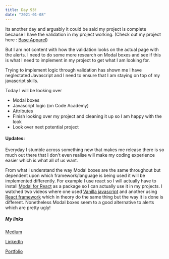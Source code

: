 ```yaml
---
title: Day 93!
date: "2021-01-08"
---
```


Its another day and arguably it could be said my project is complete because I have the validation in my project working. (Check out my project here : [Base Apparel](https://base-apparel.jokale.vercel.app/))

But I am not content with how the validation looks on the actual page with the alerts.
I need to do some more research on Modal boxes and see if this is what I need to implement in my project to get what I am looking for. 

Trying to implement logic through validation has shown me I have neglectated Javascript and I need to ensure that I am staying on top of my javascript skills.

Today I will be looking over

- Modal boxes
- Javascript logic (on Code Academy)
- Attributes
- Finish looking over my project and cleaning it up so I am happy with the look
- Look over next potential project


#### Updates:

Everyday I stumble across something new that makes me release there is so much out there that I don't even realise will make my coding experience easier which is what all of us want.

From what I understand the way Modal boxes are the same throughout but dependent upon which framework/language is being used it will be implemented differently. 
For example I use react so I will actually have to install [Modal for React](https://www.npmjs.com/package/react-modal) as a package so I can actually use it in my projects.
I watched two videos where one used [Vanilla javascript](https://www.youtube.com/watch?v=KjQ8uvAt9kQ) and another using [React framework](https://www.youtube.com/watch?v=10FNqoPpNbE) which in theory do the same thing but the way it is done is different. 
Nonetheless Modal boxes seem to a good alternative to alerts which are pretty ugly!


##### My links 
[Medium](https://medium.com/@kalemajoanna)

[LinkedIn](https://www.linkedin.com/in/joanna-e-kalema-a5a5b4136/)

[Portfolio](https://joannathedeveloper.netlify.app/)

